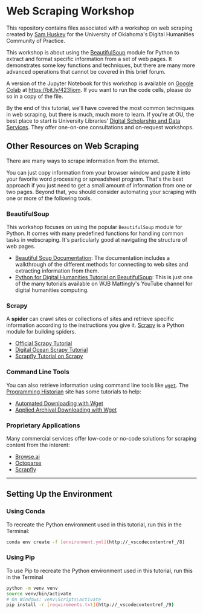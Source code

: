 # Web Scraping Workshop

This repository contains files associated with a workshop on web scraping created by [Sam Huskey](https://sjhuskey.info/) for the University of Oklahoma's Digital Humanities Community of Practice.

This workshop is about using the [BeautifulSoup](https://www.crummy.com/software/BeautifulSoup/) module for Python to extract and format specific information from a set of web pages. It demonstrates some key functions and techniques, but there are many more advanced operations that cannot be covered in this brief forum.

A version of the Jupyter Notebook for this workshop is available on [Google Colab](https://colab.research.google.com/drive/1IjHOhmEKamnqMP8VCOY3uUzcjkTkHikW#scrollTo=p3byaK2jEObF) at <https://bit.ly/423Ijom>. If you want to run the code cells, please do so in a copy of the file.

By the end of this tutorial, we'll have covered the most common techniques in web scraping, but there is much, much more to learn. If you're at OU, the best place to start is University Libraries' [Digital Scholarship and Data Services](https://libraries.ou.edu/units/digital-scholarship-and-data-services#:~:text=Digital%20Scholarship%20%40%20OU%20Libraries%20supports%20collaborative%2C%20cross-disciplinary,that%20build%20on%20traditional%20research%20and%20teaching%20methods.). They offer one-on-one consultations and on-request workshops.

## Other Resources on Web Scraping

There are many ways to scrape information from the internet. 

You can just copy information from your browser window and paste it into your favorite word processing or spreadsheet program. That's the best approach if you just need to get a small amount of information from one or two pages. Beyond that, you should consider automating your scraping with one or more of the following tools.

### BeautifulSoup

This workshop focuses on using the popular `BeautifulSoup` module for Python. It comes with many predefined functions for handling common tasks in webscraping. It's particularly good at navigating the structure of web pages.

- [Beautiful Soup Documentation](https://www.crummy.com/software/BeautifulSoup/bs4/doc/): The documentation includes a walkthrough of the different methods for connecting to web sites and extracting information from them.
- [Python for Digital Humanities Tutorial on BeautifulSoup](https://www.youtube.com/watch?v=_tdW6n7lUX4): This is just one of the many tutorials available on WJB Mattingly's YouTube channel for digital humanities computing.

### Scrapy

A **spider** can crawl sites or collections of sites and retrieve specific information according to the instructions you give it. [Scrapy](https://scrapy.org/) is a Python module for building spiders. 

- [Official Scrapy Tutorial](https://docs.scrapy.org/en/latest/intro/tutorial.html)
- [Digital Ocean Scrapy Tutorial](https://www.digitalocean.com/community/tutorials/how-to-crawl-a-web-page-with-scrapy-and-python-3)
- [Scrapfly Tutorial on Scrapy](https://scrapfly.io/blog/web-scraping-with-scrapy/)

### Command Line Tools

You can also retrieve information using command line tools like [`wget`](https://www.gnu.org/software/wget/). The [Programming Historian](https://programminghistorian.org/) site has some tutorials to help:

- [Automated Downloading with Wget](https://programminghistorian.org/en/lessons/automated-downloading-with-wget)
- [Applied Archival Downloading with Wget](https://programminghistorian.org/en/lessons/applied-archival-downloading-with-wget)

### Proprietary Applications

Many commercial services offer low-code or no-code solutions for scraping content from the interent:

- [Browse.ai](https://www.browse.ai/)
- [Octoparse](https://www.octoparse.com/)
- [Scrapfly](https://scrapfly.io/)

_____
## Setting Up the Environment

### Using Conda
To recreate the Python environment used in this tutorial, run this in the Terminal:
```bash
conda env create -f [environment.yml](http://_vscodecontentref_/8)
```

### Using Pip

To use Pip to recreate the Python environment used in this tutorial, run this in the Terminal
```bash
python -m venv venv
source venv/bin/activate  
# On Windows: venv\Scripts\activate
pip install -r [requirements.txt](http://_vscodecontentref_/9)
```
